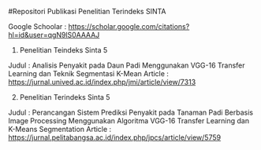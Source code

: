 #Repositori Publikasi Penelitian Terindeks SINTA

Google Schoolar : https://scholar.google.com/citations?hl=id&user=qgN9lS0AAAAJ

1. Penelitian Teindeks Sinta 5

Judul : Analisis Penyakit pada Daun Padi Menggunakan VGG-16 Transfer Learning dan Teknik Segmentasi K-Mean
Article : https://jurnal.unived.ac.id/index.php/jmi/article/view/7313

2. Penelitian Terindeks Sinta 5

Judul : Perancangan Sistem Prediksi Penyakit pada Tanaman Padi Berbasis Image Processing Menggunakan Algoritma VGG-16 Transfer Learning dan K-Means Segmentation
Article : https://jurnal.pelitabangsa.ac.id/index.php/jpcs/article/view/5759
